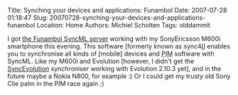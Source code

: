 Title: Synching your devices and applications: Funambol
Date: 2007-07-28 01:18:47
Slug: 20070728-synching-your-devices-and-applications-funambol
Location: Home
Authors: Michiel Scholten
Tags: olddammit

<p>I got <a href="http://www.funambol.com/">the Funambol SyncML server</a> working with my SonyEricsson M600i smartphone this evening. This software [formerly known as sync4j] enables you to synchronise all kinds of [mobile] devices and <acronym title="Personal Information Manager">PIM</acronym> software with SyncML. Like my M600i and Evolution [however, I didn't get the <a href="http://www.estamos.de/projects/SyncML/">SyncEvolution</a> synchroniser working with Evolution 2.10.3 yet], and in the future maybe a Nokia N800, for example :) Or I could get my trusty old Sony Clie palm in the PIM race again ;)</p>